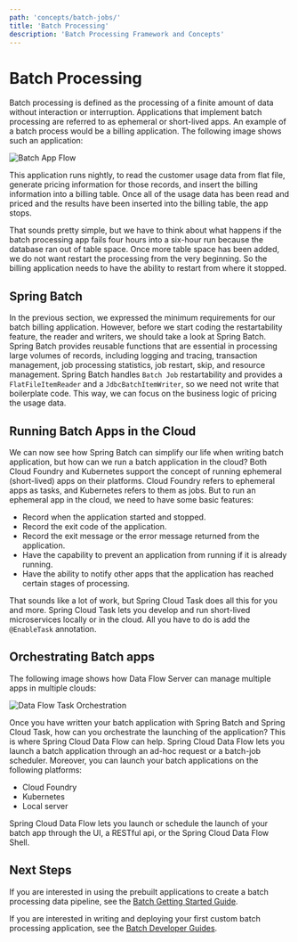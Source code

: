 ```yaml
---
path: 'concepts/batch-jobs/'
title: 'Batch Processing'
description: 'Batch Processing Framework and Concepts'
---
```


# Batch Processing

Batch processing is defined as the processing of a finite amount of data without interaction or interruption.
Applications that implement batch processing are referred to as ephemeral or short-lived apps.
An example of a batch process would be a billing application. The following image shows such an application:

![Batch App Flow](images/batch-app-flow.png)

This application runs nightly, to read the customer usage data from flat file, generate pricing information for those records, and insert the billing information into a billing table.
Once all of the usage data has been read and priced and the results have been inserted into the billing table, the app stops.

That sounds pretty simple, but we have to think about what happens if the batch processing app fails four hours into a six-hour run because the database ran out of table space.
Once more table space has been added, we do not want restart the processing from the very beginning. So the billing application needs to have the ability to restart from where it stopped.

## Spring Batch

In the previous section, we expressed the minimum requirements for our batch billing application.
However, before we start coding the restartability feature, the reader and writers, we should take a look at Spring Batch.
Spring Batch provides reusable functions that are essential in processing large volumes of records, including logging and tracing, transaction management, job processing statistics, job restart, skip, and resource management.
Spring Batch handles `Batch Job` restartability and provides a `FlatFileItemReader` and a `JdbcBatchItemWriter`, so we need not write that boilerplate code.
This way, we can focus on the business logic of pricing the usage data.

## Running Batch Apps in the Cloud

We can now see how Spring Batch can simplify our life when writing batch application, but how can we run a batch application in the cloud?
Both Cloud Foundry and Kubernetes support the concept of running ephemeral (short-lived) apps on their platforms.
Cloud Foundry refers to ephemeral apps as tasks, and Kubernetes refers to them as jobs.
But to run an ephemeral app in the cloud, we need to have some basic features:

- Record when the application started and stopped.
- Record the exit code of the application.
- Record the exit message or the error message returned from the application.
- Have the capability to prevent an application from running if it is already running.
- Have the ability to notify other apps that the application has reached certain stages of processing.

That sounds like a lot of work, but Spring Cloud Task does all this for you and more.
Spring Cloud Task lets you develop and run short-lived microservices locally or in the cloud.
All you have to do is add the `@EnableTask` annotation.

## Orchestrating Batch apps

The following image shows how Data Flow Server can manage multiple apps in multiple clouds:

![Data Flow Task Orchestration](images/SCDF-task-orchestration.png)

Once you have written your batch application with Spring Batch and Spring Cloud Task, how can you orchestrate the launching of the application?
This is where Spring Cloud Data Flow can help.
Spring Cloud Data Flow lets you launch a batch application through an ad-hoc request or a batch-job scheduler.
Moreover, you can launch your batch applications on the following platforms:

- Cloud Foundry
- Kubernetes
- Local server

Spring Cloud Data Flow lets you launch or schedule the launch of your batch app through the UI, a RESTful api, or the Spring Cloud Data Flow Shell.

## Next Steps

If you are interested in using the prebuilt applications to create a batch processing data pipeline,
see the [Batch Getting Started Guide](%currentPath%/batch-developer-guides/getting-started/).

If you are interested in writing and deploying your first custom batch processing application,
see the [Batch Developer Guides](%currentPath%/batch-developer-guides/batch).
